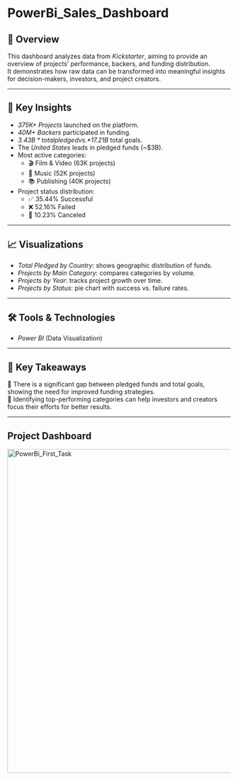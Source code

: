# PowerBi_Sales_Dashboard

## 🔎 Overview  
This dashboard analyzes data from *Kickstarter*, aiming to provide an overview of projects’ performance, backers, and funding distribution.  
It demonstrates how raw data can be transformed into meaningful insights for decision-makers, investors, and project creators.  

---

## 🚀 Key Insights  
- *375K+ Projects* launched on the platform.  
- *40M+ Backers* participated in funding.  
- *$3.43B* total pledged vs. *$17.21B* total goals.  
- The *United States* leads in pledged funds (~$3B).  
- Most active categories:  
  - 🎬 Film & Video (63K projects)  
  - 🎵 Music (52K projects)  
  - 📚 Publishing (40K projects)  
- Project status distribution:  
  - ✅ 35.44% Successful  
  - ❌ 52.16% Failed  
  - 🔴 10.23% Canceled  

---

## 📈 Visualizations  
- *Total Pledged by Country*: shows geographic distribution of funds.  
- *Projects by Main Category*: compares categories by volume.  
- *Projects by Year*: tracks project growth over time.  
- *Projects by Status*: pie chart with success vs. failure rates.  

---

## 🛠 Tools & Technologies  
- *Power BI* (Data Visualization)

---

## 🎯 Key Takeaways  
📌 There is a significant gap between pledged funds and total goals, showing the need for improved funding strategies.  
📌 Identifying top-performing categories can help investors and creators focus their efforts for better results.  

---
## Project Dashboard

<img width="1301" height="731" alt="PowerBi_First_Task" src="https://github.com/user-attachments/assets/2e7d1725-be5d-4e95-9219-3884da1f8344" />
